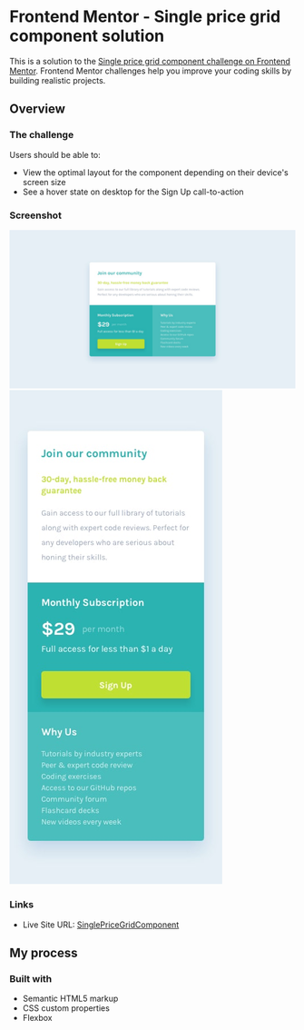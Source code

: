 # Frontend Mentor - Single price grid component solution

This is a solution to the [Single price grid component challenge on Frontend Mentor](https://www.frontendmentor.io/challenges/single-price-grid-component-5ce41129d0ff452fec5abbbc). Frontend Mentor challenges help you improve your coding skills by building realistic projects. 


## Overview

### The challenge

Users should be able to:

- View the optimal layout for the component depending on their device's screen size
- See a hover state on desktop for the Sign Up call-to-action

### Screenshot

![](/design/desktop-design.jpg?raw=true)
![](/design/mobile-design.jpg?raw=true)

### Links

- Live Site URL: [SinglePriceGridComponent](https://mayanksetia13.github.io/SinglePriceGridComponent-FrontEndMentor/)

## My process

### Built with

- Semantic HTML5 markup
- CSS custom properties
- Flexbox




